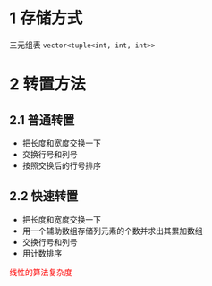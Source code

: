 # 1 存储方式
三元组表 `vector<tuple<int, int, int>>`

# 2 转置方法
## 2.1 普通转置
- 把长度和宽度交换一下
- 交换行号和列号
- 按照交换后的行号排序

## 2.2 快速转置
- 把长度和宽度交换一下
- 用一个辅助数组存储列元素的个数并求出其累加数组
- 交换行号和列号
- 用计数排序

<font color = red>线性的算法复杂度</font>
